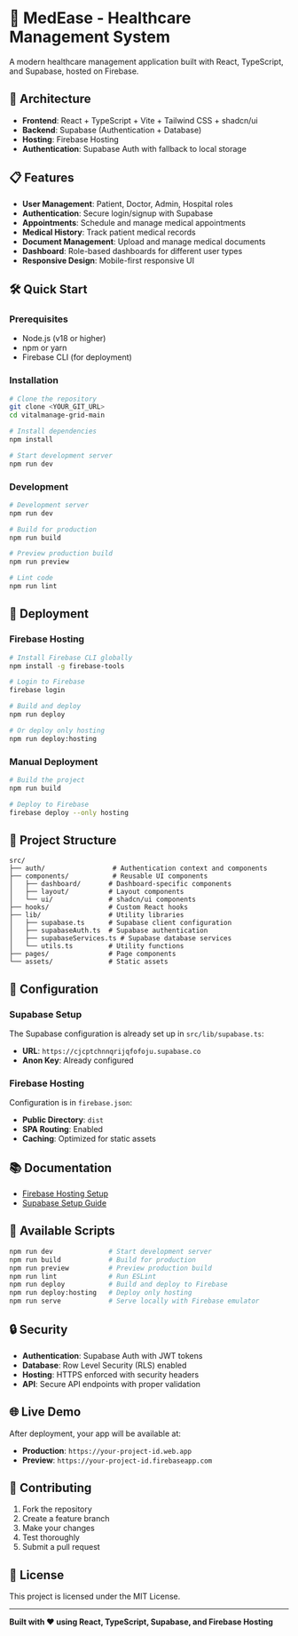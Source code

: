 # 🏥 MedEase - Healthcare Management System

A modern healthcare management application built with React, TypeScript, and Supabase, hosted on Firebase.

## 🚀 **Architecture**

- **Frontend**: React + TypeScript + Vite + Tailwind CSS + shadcn/ui
- **Backend**: Supabase (Authentication + Database)
- **Hosting**: Firebase Hosting
- **Authentication**: Supabase Auth with fallback to local storage

## 📋 **Features**

- **User Management**: Patient, Doctor, Admin, Hospital roles
- **Authentication**: Secure login/signup with Supabase
- **Appointments**: Schedule and manage medical appointments
- **Medical History**: Track patient medical records
- **Document Management**: Upload and manage medical documents
- **Dashboard**: Role-based dashboards for different user types
- **Responsive Design**: Mobile-first responsive UI

## 🛠️ **Quick Start**

### Prerequisites
- Node.js (v18 or higher)
- npm or yarn
- Firebase CLI (for deployment)

### Installation

```bash
# Clone the repository
git clone <YOUR_GIT_URL>
cd vitalmanage-grid-main

# Install dependencies
npm install

# Start development server
npm run dev
```

### Development

```bash
# Development server
npm run dev

# Build for production
npm run build

# Preview production build
npm run preview

# Lint code
npm run lint
```

## 🚀 **Deployment**

### Firebase Hosting

```bash
# Install Firebase CLI globally
npm install -g firebase-tools

# Login to Firebase
firebase login

# Build and deploy
npm run deploy

# Or deploy only hosting
npm run deploy:hosting
```

### Manual Deployment

```bash
# Build the project
npm run build

# Deploy to Firebase
firebase deploy --only hosting
```

## 📁 **Project Structure**

```
src/
├── auth/                 # Authentication context and components
├── components/           # Reusable UI components
│   ├── dashboard/       # Dashboard-specific components
│   ├── layout/          # Layout components
│   └── ui/              # shadcn/ui components
├── hooks/               # Custom React hooks
├── lib/                 # Utility libraries
│   ├── supabase.ts      # Supabase client configuration
│   ├── supabaseAuth.ts  # Supabase authentication
│   ├── supabaseServices.ts # Supabase database services
│   └── utils.ts         # Utility functions
├── pages/               # Page components
└── assets/              # Static assets
```

## 🔧 **Configuration**

### Supabase Setup
The Supabase configuration is already set up in `src/lib/supabase.ts`:
- **URL**: `https://cjcptchnnqrijqfofoju.supabase.co`
- **Anon Key**: Already configured

### Firebase Hosting
Configuration is in `firebase.json`:
- **Public Directory**: `dist`
- **SPA Routing**: Enabled
- **Caching**: Optimized for static assets

## 📚 **Documentation**

- [Firebase Hosting Setup](FIREBASE_HOSTING_SETUP.md)
- [Supabase Setup Guide](SUPABASE_SETUP_GUIDE.md)

## 🎯 **Available Scripts**

```bash
npm run dev              # Start development server
npm run build            # Build for production
npm run preview          # Preview production build
npm run lint             # Run ESLint
npm run deploy           # Build and deploy to Firebase
npm run deploy:hosting   # Deploy only hosting
npm run serve            # Serve locally with Firebase emulator
```

## 🔒 **Security**

- **Authentication**: Supabase Auth with JWT tokens
- **Database**: Row Level Security (RLS) enabled
- **Hosting**: HTTPS enforced with security headers
- **API**: Secure API endpoints with proper validation

## 🌐 **Live Demo**

After deployment, your app will be available at:
- **Production**: `https://your-project-id.web.app`
- **Preview**: `https://your-project-id.firebaseapp.com`

## 🤝 **Contributing**

1. Fork the repository
2. Create a feature branch
3. Make your changes
4. Test thoroughly
5. Submit a pull request

## 📄 **License**

This project is licensed under the MIT License.

---

**Built with ❤️ using React, TypeScript, Supabase, and Firebase Hosting**
